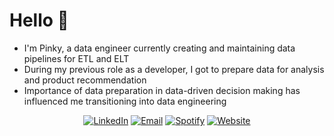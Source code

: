 <!-- <div align="center"> -->

# Hello 👋

<!--  </div> -->
 
- I'm Pinky, a data engineer currently creating and maintaining data pipelines for ETL and ELT
- During my previous role as a developer, I got to prepare data for analysis and product recommendation
- Importance of data preparation in data-driven decision making has influenced me transitioning into data engineering

<!-- <br /> -->


<div align="center">

[![LinkedIn](https://img.shields.io/badge/linkedin-0c65c2.svg?&style=for-the-badge&logo=linkedin&logoColor=white)](https://www.linkedin.com/in/pinky-gautam/)
[![Email](https://img.shields.io/badge/email-ea4435?&style=for-the-badge&logo=gmail&logoColor=white)](mailto:pinky.gtm@outlook.com)
[![Spotify](https://img.shields.io/badge/Spotify-1ccc5b?style=for-the-badge&logo=spotify&logoColor=white)](https://open.spotify.com/playlist/0ZzFiccqVn5KuW87IhIuSm?si=30138dd2aa87403b)
[![Website](https://img.shields.io/badge/Website-7c3aed?style=for-the-badge&logo=githubsponsors&logoColor=white)]()

 </div>

